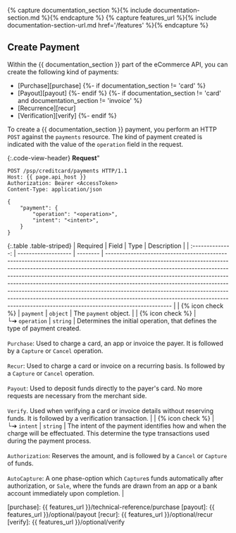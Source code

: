 {% capture documentation_section %}{% include documentation-section.md %}{% endcapture %}
{% capture features_url %}{% include documentation-section-url.md href='/features' %}{% endcapture %}

## Create Payment

Within the {{ documentation_section }} part of the eCommerce API, you can create
the following kind of payments:

*  [Purchase][purchase]
{%- if documentation_section != 'card' %}
*  [Payout][payout]
{%- endif %}
{%- if documentation_section != 'card' and documentation_section != 'invoice' %}
*  [Recurrence][recur]
*  [Verification][verify]
{%- endif %}


To create a {{ documentation_section }} payment, you perform an HTTP `POST`
against the `payments` resource. The kind of payment created is indicated with
the value of the `operation` field in the request.

{:.code-view-header}
**Request**"

```http
POST /psp/creditcard/payments HTTP/1.1
Host: {{ page.api_host }}
Authorization: Bearer <AccessToken>
Content-Type: application/json

{
    "payment": {
        "operation": "<operation>",
        "intent": "<intent>",
    }
}
```

{:.table .table-striped}
|     Required     | Field               | Type     | Description                                                                                                                                                                                                                                                                                                                                                                                                                                                                                                                                                                               |
| :--------------: | ------------------- | -------- | ----------------------------------------------------------------------------------------------------------------------------------------------------------------------------------------------------------------------------------------------------------------------------------------------------------------------------------------------------------------------------------------------------------------------------------------------------------------------------------------------------------------------------------------------------------------------------------------- |
| {% icon check %} | `payment`           | `object` | The `payment` object.                                                                                                                                                                                                                                                                                                                                                                                                                                                                                                                                                                 |
| {% icon check %} | └➔&nbsp;`operation` | `string` | Determines the initial operation, that defines the type of payment created.<br> <br> `Purchase`: Used to charge a card, an app or invoice the payer. It is followed by a `Capture` or `Cancel` operation.<br> <br> `Recur`: Used to charge a card or invoice on a recurring basis. Is followed by a `Capture` or `Cancel` operation.<br> <br>`Payout`: Used to deposit funds directly to the payer's card. No more requests are necessary from the merchant side.<br> <br>`Verify`. Used when verifying a card or invoice details without reserving funds. It is followed by a verification transaction. |
| {% icon check %} | └➔&nbsp;`intent`    | `string` | The intent of the payment identifies how and when the charge will be effectuated. This determine the type transactions used during the payment process.<br> <br>`Authorization`: Reserves the amount, and is followed by a `Cancel` or `Capture` of funds.<br> <br>`AutoCapture`: A one phase-option which `Capture`s funds automatically after authorization, or `Sale`, where the funds are drawn from an app or a bank account immediately upon completion.                                                                                                                                                                                          |

[purchase]: {{ features_url }}/technical-reference/purchase
[payout]: {{ features_url }}/optional/payout
[recur]: {{ features_url }}/optional/recur
[verify]: {{ features_url }}/optional/verify
